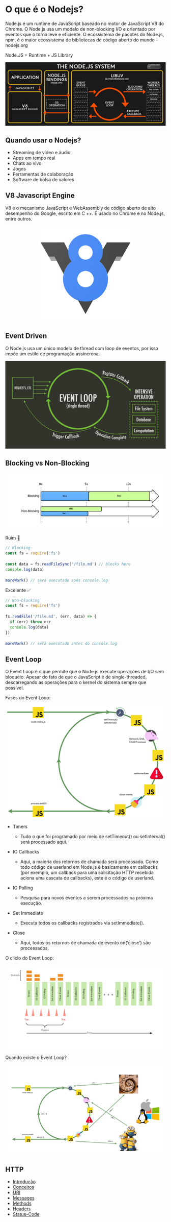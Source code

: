 # O que é o Nodejs?

Node.js é um runtime de JavaScript baseado no motor de JavaScript V8 do Chrome. O Node.js usa um modelo de non-blocking I/O e orientado por eventos que o torna leve e eficiente. O ecossistema de pacotes do Node.js, npm, é o maior ecossistema de bibliotecas de código aberto do mundo - nodejs.org

Node.JS = Runtime + JS Library

<p align="center">
  <img src="docs/image-1.jpg">
</p>

## Quando usar o Nodejs?

* Streaming de vídeo e áudio
* Apps em tempo real
* Chats ao vivo
* Jogos
* Ferramentas de colaboração
* Software de bolsa de valores

## V8 Javascript Engine

V8 é o mecanismo JavaScript e WebAssembly de código aberto de alto desempenho do Google, escrito em C ++. É usado no Chrome e no Node.js, entre outros.

<p align="center">
  <img src="docs/image-2.png" width="300px">
</p>

## Event Driven

O Node.js usa um único modelo de thread com loop de eventos, por isso impõe um estilo de programação assíncrona.

<p align="center">
  <img src="docs/image-3.png">
</p>

## Blocking vs Non-Blocking

<p align="center">
  <img src="docs/image-4.png">
</p>

Ruim 🚫

```js
// Blocking
const fs = require('fs')

const data = fs.readFileSync('/file.md') // blocks here
console.log(data)

moreWork() // será executado após console.log
```

Excelente ✅

```js
// Non-blocking
const fs = require('fs')

fs.readFile('/file.md', (err, data) => {
  if (err) throw err
  console.log(data)
})

moreWork() // será executado antes do console.log
```

## Event Loop

O Event Loop é o que permite que o Node.js execute operações de I/O sem bloqueio. Apesar do fato de que o JavaScript é de single-threaded, descarregando as operações para o kernel do sistema sempre que possível.

Fases do Event Loop:

<p align="center">
  <img src="docs/image-5.png">
</p>

* Timers
  * Tudo o que foi programado por meio de setTimeout() ou setInterval() será processado aqui.

* IO Callbacks
  * Aqui, a maioria dos retornos de chamada será processada. Como todo código de userland em Node.js é basicamente em callbacks (por exemplo, um callback para uma solicitação HTTP recebida aciona uma cascata de callbacks), este é o código de userland.

* IO Polling
  * Pesquisa para novos eventos a serem processados na próxima execução.

* Set Immediate
  * Executa todos os callbacks registrados via setImmediate().

* Close
  * Aqui, todos os retornos de chamada de evento on(‘close’) são processados.

O cliclo do Event Loop:

<p align="center">
  <img src="docs/image-6.png">
</p>

Quando existe o Event Loop?

<p align="center">
  <img src="docs/image-7.png">
</p>

## HTTP

* [Introdução](docs/1-Introdução.pdf)
* [Conceitos](docs/2-Conceitos.pdf)
* [URI](docs/3-URI.pdf)
* [Messages](docs/4-Messages.pdf)
* [Methods](docs/5-Methods.pdf)
* [Headers](docs/6-Headers.pdf)
* [Status-Code](docs/7-Status-Code.pdf)